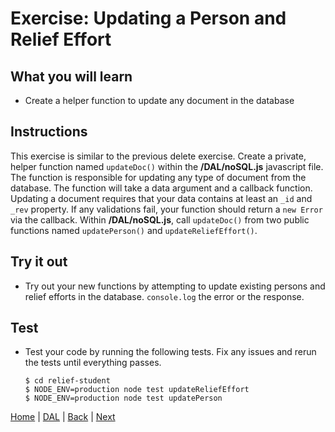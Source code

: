 # Exercise: Updating a Person and Relief Effort

## What you will learn

- Create a helper function to update any document in the database

## Instructions

This exercise is similar to the previous delete exercise.  Create a private, helper function named `updateDoc()` within the **/DAL/noSQL.js** javascript file.  The function is responsible for updating any type of document from the database. The function will take a data argument and a callback function.  Updating a document requires that your data contains at least an `_id` and `_rev` property.  If any validations fail, your function should return a `new Error` via the callback.  Within **/DAL/noSQL.js**, call `updateDoc()` from two public functions named `updatePerson()` and `updateReliefEffort()`.

## Try it out

- Try out your new functions by attempting to update existing persons and relief efforts in the database.  `console.log` the error or the response.

## Test
- Test your code by running the following tests.  Fix any issues and rerun the tests until everything passes.  

   ```
   $ cd relief-student
   $ NODE_ENV=production node test updateReliefEffort
   $ NODE_ENV=production node test updatePerson
   ```
[Home](/)  |  [DAL](/DAL)  |  [Back](/DAL/3)  |  [Next](/DAL/5)
